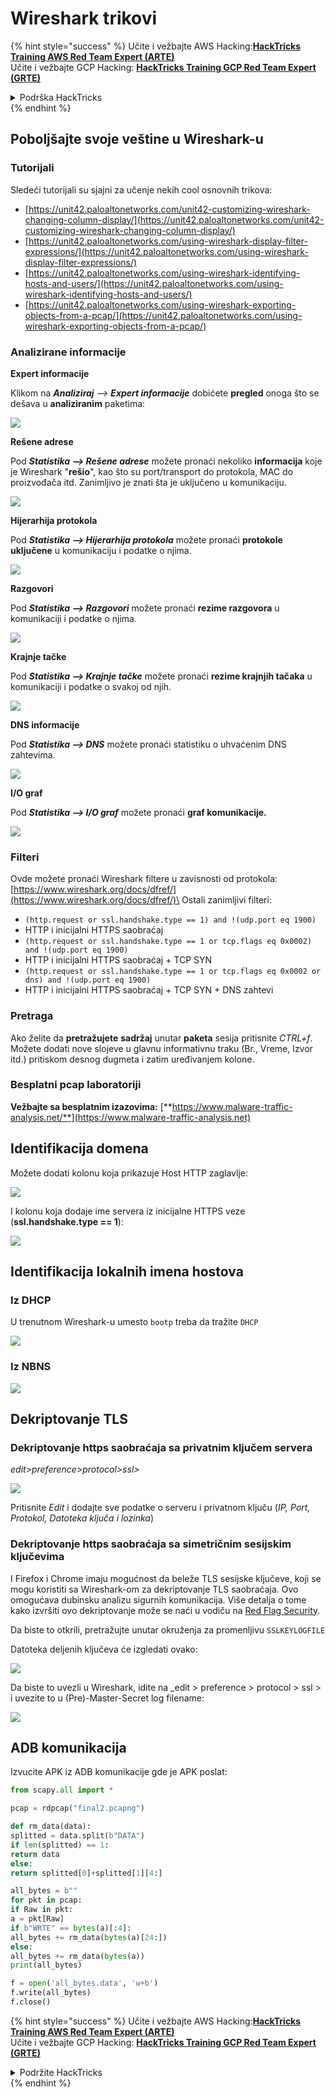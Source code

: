 # Wireshark trikovi

{% hint style="success" %}
Učite i vežbajte AWS Hacking:<img src="/.gitbook/assets/arte.png" alt="" data-size="line">[**HackTricks Training AWS Red Team Expert (ARTE)**](https://training.hacktricks.xyz/courses/arte)<img src="/.gitbook/assets/arte.png" alt="" data-size="line">\
Učite i vežbajte GCP Hacking: <img src="/.gitbook/assets/grte.png" alt="" data-size="line">[**HackTricks Training GCP Red Team Expert (GRTE)**<img src="/.gitbook/assets/grte.png" alt="" data-size="line">](https://training.hacktricks.xyz/courses/grte)

<details>

<summary>Podrška HackTricks</summary>

* Proverite [**planove pretplate**](https://github.com/sponsors/carlospolop)!
* **Pridružite se** 💬 [**Discord grupi**](https://discord.gg/hRep4RUj7f) ili [**telegram grupi**](https://t.me/peass) ili **pratite** nas na **Twitteru** 🐦 [**@hacktricks\_live**](https://twitter.com/hacktricks\_live)**.**
* **Podelite hakerske trikove slanjem PR-ova na** [**HackTricks**](https://github.com/carlospolop/hacktricks) i [**HackTricks Cloud**](https://github.com/carlospolop/hacktricks-cloud) github repozitorijume.

</details>
{% endhint %}


## Poboljšajte svoje veštine u Wireshark-u

### Tutorijali

Sledeći tutorijali su sjajni za učenje nekih cool osnovnih trikova:

* [https://unit42.paloaltonetworks.com/unit42-customizing-wireshark-changing-column-display/](https://unit42.paloaltonetworks.com/unit42-customizing-wireshark-changing-column-display/)
* [https://unit42.paloaltonetworks.com/using-wireshark-display-filter-expressions/](https://unit42.paloaltonetworks.com/using-wireshark-display-filter-expressions/)
* [https://unit42.paloaltonetworks.com/using-wireshark-identifying-hosts-and-users/](https://unit42.paloaltonetworks.com/using-wireshark-identifying-hosts-and-users/)
* [https://unit42.paloaltonetworks.com/using-wireshark-exporting-objects-from-a-pcap/](https://unit42.paloaltonetworks.com/using-wireshark-exporting-objects-from-a-pcap/)

### Analizirane informacije

**Expert informacije**

Klikom na _**Analiziraj** --> **Expert informacije**_ dobićete **pregled** onoga što se dešava u **analiziranim** paketima:

![](<../../../.gitbook/assets/image (256).png>)

**Rešene adrese**

Pod _**Statistika --> Rešene adrese**_ možete pronaći nekoliko **informacija** koje je Wireshark "**rešio**", kao što su port/transport do protokola, MAC do proizvođača itd. Zanimljivo je znati šta je uključeno u komunikaciju.

![](<../../../.gitbook/assets/image (893).png>)

**Hijerarhija protokola**

Pod _**Statistika --> Hijerarhija protokola**_ možete pronaći **protokole** **uključene** u komunikaciju i podatke o njima.

![](<../../../.gitbook/assets/image (586).png>)

**Razgovori**

Pod _**Statistika --> Razgovori**_ možete pronaći **rezime razgovora** u komunikaciji i podatke o njima.

![](<../../../.gitbook/assets/image (453).png>)

**Krajnje tačke**

Pod _**Statistika --> Krajnje tačke**_ možete pronaći **rezime krajnjih tačaka** u komunikaciji i podatke o svakoj od njih.

![](<../../../.gitbook/assets/image (896).png>)

**DNS informacije**

Pod _**Statistika --> DNS**_ možete pronaći statistiku o uhvaćenim DNS zahtevima.

![](<../../../.gitbook/assets/image (1063).png>)

**I/O graf**

Pod _**Statistika --> I/O graf**_ možete pronaći **graf komunikacije.**

![](<../../../.gitbook/assets/image (992).png>)

### Filteri

Ovde možete pronaći Wireshark filtere u zavisnosti od protokola: [https://www.wireshark.org/docs/dfref/](https://www.wireshark.org/docs/dfref/)\
Ostali zanimljivi filteri:

* `(http.request or ssl.handshake.type == 1) and !(udp.port eq 1900)`
* HTTP i inicijalni HTTPS saobraćaj
* `(http.request or ssl.handshake.type == 1 or tcp.flags eq 0x0002) and !(udp.port eq 1900)`
* HTTP i inicijalni HTTPS saobraćaj + TCP SYN
* `(http.request or ssl.handshake.type == 1 or tcp.flags eq 0x0002 or dns) and !(udp.port eq 1900)`
* HTTP i inicijalni HTTPS saobraćaj + TCP SYN + DNS zahtevi

### Pretraga

Ako želite da **pretražujete** **sadržaj** unutar **paketa** sesija pritisnite _CTRL+f_. Možete dodati nove slojeve u glavnu informativnu traku (Br., Vreme, Izvor itd.) pritiskom desnog dugmeta i zatim uređivanjem kolone.

### Besplatni pcap laboratoriji

**Vežbajte sa besplatnim izazovima:** [**https://www.malware-traffic-analysis.net/**](https://www.malware-traffic-analysis.net)

## Identifikacija domena

Možete dodati kolonu koja prikazuje Host HTTP zaglavlje:

![](<../../../.gitbook/assets/image (639).png>)

I kolonu koja dodaje ime servera iz inicijalne HTTPS veze (**ssl.handshake.type == 1**):

![](<../../../.gitbook/assets/image (408) (1).png>)

## Identifikacija lokalnih imena hostova

### Iz DHCP

U trenutnom Wireshark-u umesto `bootp` treba da tražite `DHCP`

![](<../../../.gitbook/assets/image (1013).png>)

### Iz NBNS

![](<../../../.gitbook/assets/image (1003).png>)

## Dekriptovanje TLS

### Dekriptovanje https saobraćaja sa privatnim ključem servera

_edit>preference>protocol>ssl>_

![](<../../../.gitbook/assets/image (1103).png>)

Pritisnite _Edit_ i dodajte sve podatke o serveru i privatnom ključu (_IP, Port, Protokol, Datoteka ključa i lozinka_)

### Dekriptovanje https saobraćaja sa simetričnim sesijskim ključevima

I Firefox i Chrome imaju mogućnost da beleže TLS sesijske ključeve, koji se mogu koristiti sa Wireshark-om za dekriptovanje TLS saobraćaja. Ovo omogućava dubinsku analizu sigurnih komunikacija. Više detalja o tome kako izvršiti ovo dekriptovanje može se naći u vodiču na [Red Flag Security](https://redflagsecurity.net/2019/03/10/decrypting-tls-wireshark/).

Da biste to otkrili, pretražujte unutar okruženja za promenljivu `SSLKEYLOGFILE`

Datoteka deljenih ključeva će izgledati ovako:

![](<../../../.gitbook/assets/image (820).png>)

Da biste to uvezli u Wireshark, idite na _edit > preference > protocol > ssl > i uvezite to u (Pre)-Master-Secret log filename:

![](<../../../.gitbook/assets/image (989).png>)

## ADB komunikacija

Izvucite APK iz ADB komunikacije gde je APK poslat:
```python
from scapy.all import *

pcap = rdpcap("final2.pcapng")

def rm_data(data):
splitted = data.split(b"DATA")
if len(splitted) == 1:
return data
else:
return splitted[0]+splitted[1][4:]

all_bytes = b""
for pkt in pcap:
if Raw in pkt:
a = pkt[Raw]
if b"WRTE" == bytes(a)[:4]:
all_bytes += rm_data(bytes(a)[24:])
else:
all_bytes += rm_data(bytes(a))
print(all_bytes)

f = open('all_bytes.data', 'w+b')
f.write(all_bytes)
f.close()
```
{% hint style="success" %}
Učite i vežbajte AWS Hacking:<img src="/.gitbook/assets/arte.png" alt="" data-size="line">[**HackTricks Training AWS Red Team Expert (ARTE)**](https://training.hacktricks.xyz/courses/arte)<img src="/.gitbook/assets/arte.png" alt="" data-size="line">\
Učite i vežbajte GCP Hacking: <img src="/.gitbook/assets/grte.png" alt="" data-size="line">[**HackTricks Training GCP Red Team Expert (GRTE)**<img src="/.gitbook/assets/grte.png" alt="" data-size="line">](https://training.hacktricks.xyz/courses/grte)

<details>

<summary>Podržite HackTricks</summary>

* Proverite [**planove pretplate**](https://github.com/sponsors/carlospolop)!
* **Pridružite se** 💬 [**Discord grupi**](https://discord.gg/hRep4RUj7f) ili [**telegram grupi**](https://t.me/peass) ili **pratite** nas na **Twitteru** 🐦 [**@hacktricks\_live**](https://twitter.com/hacktricks\_live)**.**
* **Podelite hakerske trikove slanjem PR-ova na** [**HackTricks**](https://github.com/carlospolop/hacktricks) i [**HackTricks Cloud**](https://github.com/carlospolop/hacktricks-cloud) github repozitorijume.

</details>
{% endhint %}
